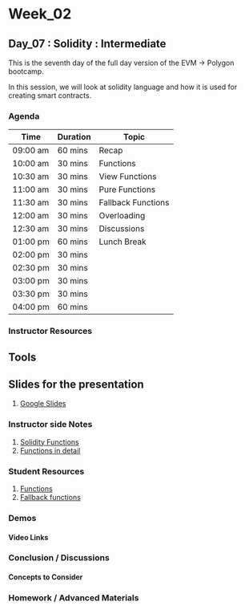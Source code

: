 # Week_02
## Day_07 : Solidity : Intermediate

This is the seventh day of the full day version of the EVM → Polygon bootcamp.

In this session, we will look at solidity language and how it is used for creating smart contracts.
### Agenda

| Time | Duration | Topic |
| --- | --- | --- |
| 09:00 am | 60 mins | Recap | 
| 10:00 am | 30 mins | Functions | 
| 10:30 am | 30 mins | View Functions | 
| 11:00 am | 30 mins | Pure Functions |
| 11:30 am | 30 mins | Fallback Functions |
| 12:00 am | 30 mins | Overloading |
| 12:30 am | 30 mins | Discussions |
| 01:00 pm | 60 mins | Lunch Break |
| 02:00 pm | 30 mins |  |
| 02:30 pm | 30 mins |  |
| 03:00 pm | 30 mins |  |
| 03:30 pm | 30 mins |  |
| 04:00 pm | 60 mins |  |

### Instructor Resources

## Tools


## Slides for the presentation
1. [Google Slides](https://docs.google.com/presentation/d/1lNQ-XEwnk51UCBhW-rkuxvSVifkxzzQ1BNT3KO25NmY/edit?usp=sharing)

### Instructor side Notes
1. [Solidity Functions](https://www.tutorialspoint.com/solidity/solidity_functions.htm)
2. [Functions in detail](https://www.bitdegree.org/learn/solidity-functions)




### Student Resources

1. [Functions](https://www.geeksforgeeks.org/solidity-functions/)
2. [Fallback functions](https://www.geeksforgeeks.org/solidity-fall-back-function/?ref=lbp)



### Demos

#### Video Links




### Conclusion / Discussions


#### Concepts to Consider


### Homework / Advanced Materials





